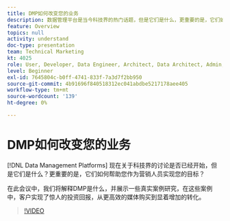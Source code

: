 ```yaml
---
title: DMP如何改变您的业务
description: 数据管理平台是当今科技界的热门话题，但是它们是什么，更重要的是，它们如何帮助您作为营销人员实现您的目标？ 在此会议中，我们将解释DMP是什么，并展示一些真实案例研究，在这些案例中，客户实现了惊人的投资回报，从更高效的媒体购买到显着增加的转化。
feature: Overview
topics: null
activity: understand
doc-type: presentation
team: Technical Marketing
kt: 4025
role: User, Developer, Data Engineer, Architect, Data Architect, Admin, Leader
level: Beginner
exl-id: 7645804c-b0ff-4741-833f-7a3d7f2bb950
source-git-commit: 4b91696f840518312ec041abdbe5217178aee405
workflow-type: tm+mt
source-wordcount: '139'
ht-degree: 0%

---
```


# DMP如何改变您的业务

[!DNL Data Management Platforms] 现在关于科技界的讨论是否已经开始，但是它们是什么？更重要的是，它们如何帮助您作为营销人员实现您的目标？

在此会议中，我们将解释DMP是什么，并展示一些真实案例研究，在这些案例中，客户实现了惊人的投资回报，从更高效的媒体购买到显着增加的转化。

>[!VIDEO](https://video.tv.adobe.com/v/29770/?quality=12)
